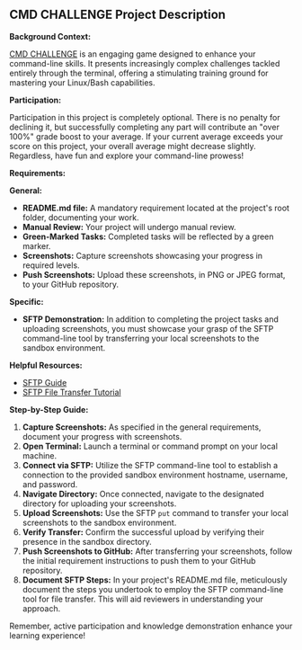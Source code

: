 ## CMD CHALLENGE Project Description

**Background Context:**

[CMD CHALLENGE](https://cmdchallenge.com/) is an engaging game designed to enhance your command-line skills. It presents increasingly complex challenges tackled entirely through the terminal, offering a stimulating training ground for mastering your Linux/Bash capabilities.

**Participation:**

Participation in this project is completely optional. There is no penalty for declining it, but successfully completing any part will contribute an "over 100%" grade boost to your average. If your current average exceeds your score on this project, your overall average might decrease slightly. Regardless, have fun and explore your command-line prowess!

**Requirements:**

**General:**

- **README.md file:** A mandatory requirement located at the project's root folder, documenting your work.
- **Manual Review:** Your project will undergo manual review.
- **Green-Marked Tasks:** Completed tasks will be reflected by a green marker.
- **Screenshots:** Capture screenshots showcasing your progress in required levels.
- **Push Screenshots:** Upload these screenshots, in PNG or JPEG format, to your GitHub repository.

**Specific:**

- **SFTP Demonstration:** In addition to completing the project tasks and uploading screenshots, you must showcase your grasp of the SFTP command-line tool by transferring your local screenshots to the sandbox environment.

**Helpful Resources:**

- [SFTP Guide](https://man.openbsd.org/sftp)
- [SFTP File Transfer Tutorial](https://www.digitalocean.com/community/tutorials/how-to-use-sftp-to-securely-transfer-files-with-a-remote-server)

**Step-by-Step Guide:**

1. **Capture Screenshots:** As specified in the general requirements, document your progress with screenshots.
2. **Open Terminal:** Launch a terminal or command prompt on your local machine.
3. **Connect via SFTP:** Utilize the SFTP command-line tool to establish a connection to the provided sandbox environment hostname, username, and password.
4. **Navigate Directory:** Once connected, navigate to the designated directory for uploading your screenshots.
5. **Upload Screenshots:** Use the SFTP `put` command to transfer your local screenshots to the sandbox environment.
6. **Verify Transfer:** Confirm the successful upload by verifying their presence in the sandbox directory.
7. **Push Screenshots to GitHub:** After transferring your screenshots, follow the initial requirement instructions to push them to your GitHub repository.
8. **Document SFTP Steps:** In your project's README.md file, meticulously document the steps you undertook to employ the SFTP command-line tool for file transfer. This will aid reviewers in understanding your approach.

Remember, active participation and knowledge demonstration enhance your learning experience!
